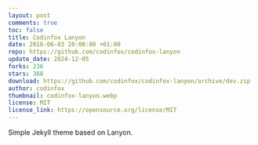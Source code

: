 ```yaml
---
layout: post
comments: true
toc: false
title: Codinfox Lanyon
date: 2016-06-03 20:00:00 +01:00
repo: https://github.com/codinfox/codinfox-lanyon
update_date: 2024-12-05
forks: 236
stars: 388
download: https://github.com/codinfox/codinfox-lanyon/archive/dev.zip
author: codinfox
thumbnail: codinfox-lanyon.webp
license: MIT
license_link: https://opensource.org/license/MIT
---
```


Simple Jekyll theme based on Lanyon.
